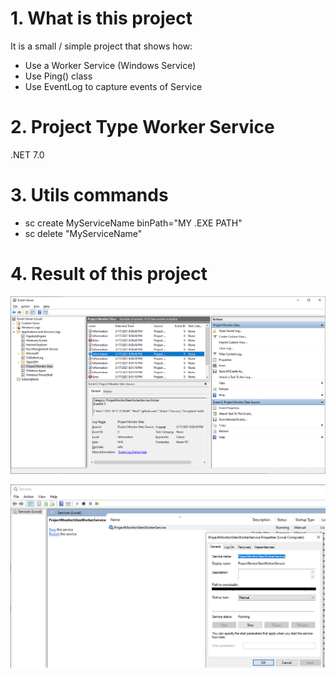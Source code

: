 # 1. What is this project

It is a small / simple project that shows how:

- Use a Worker Service (Windows Service)
- Use Ping() class
- Use EventLog to capture events of Service

# 2. Project Type Worker Service

.NET 7.0

# 3. Utils commands

- sc create MyServiceName binPath="MY .EXE PATH"
- sc delete "MyServiceName"

# 4. Result of this project

![ProjectMonitorSitesWorkerService](Images/EventViewer.png)

![ProjectMonitorSitesWorkerService](Images/Services.png)
